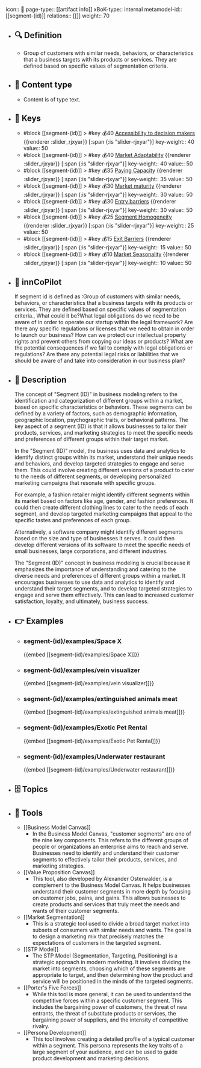 icon:: 🧿
page-type:: [[artifact info]]
xBoK-type:: internal
metamodel-id:: [[segment-(id)]]
relations:: [[]]
weight:: 70

- ## 🔍 Definition
  - Group of customers with similar needs, behaviors, or characteristics that a business targets with its products or services. They are defined based on specific values of segmentation criteria.
- ## 📰 Content type 
  - Content is of type text.
  
- ## 🔑 Keys
  - #block [[segment-(id)]] > #key 💰40 [Accessibility to decision makers](https://go.plastilinn.com/#/page/segment-%28id%29%2FAccessibility%20to%20decision%20makers) {{renderer :slider_rjxyar}} [:span {:is "slider-rjxyar"}] 
    key-weight:: 40
    value:: 50
  - #block [[segment-(id)]] > #key 💰40 [Market Adaptability](https://go.plastilinn.com/#/page/segment-%28id%29%2FMarket%20Adaptability) {{renderer :slider_rjxyar}} [:span {:is "slider-rjxyar"}] 
    key-weight:: 40
    value:: 50
  - #block [[segment-(id)]] > #key 💰35 [Paying Capacity](https://go.plastilinn.com/#/page/segment-%28id%29%2FPaying%20Capacity) {{renderer :slider_rjxyar}} [:span {:is "slider-rjxyar"}] 
    key-weight:: 35
    value:: 50
  - #block [[segment-(id)]] > #key 💰30 [Market maturity](https://go.plastilinn.com/#/page/segment-%28id%29%2FMarket%20maturity) {{renderer :slider_rjxyar}} [:span {:is "slider-rjxyar"}] 
    key-weight:: 30
    value:: 50
  - #block [[segment-(id)]] > #key 💰30 [Entry barriers](https://go.plastilinn.com/#/page/segment-%28id%29%2FEntry%20barriers) {{renderer :slider_rjxyar}} [:span {:is "slider-rjxyar"}] 
    key-weight:: 30
    value:: 50
  - #block [[segment-(id)]] > #key 💰25 [Segment Homogeneity](https://go.plastilinn.com/#/page/segment-%28id%29%2FSegment%20Homogeneity) {{renderer :slider_rjxyar}} [:span {:is "slider-rjxyar"}] 
    key-weight:: 25
    value:: 50
  - #block [[segment-(id)]] > #key 💰15 [Exit Barriers](https://go.plastilinn.com/#/page/segment-%28id%29%2FExit%20Barriers) {{renderer :slider_rjxyar}} [:span {:is "slider-rjxyar"}] 
    key-weight:: 15
    value:: 50
  - #block [[segment-(id)]] > #key 💰10 [Market Seasonality](https://go.plastilinn.com/#/page/segment-%28id%29%2FMarket%20Seasonality) {{renderer :slider_rjxyar}} [:span {:is "slider-rjxyar"}] 
    key-weight:: 10
    value:: 50
- ## 🤖 innCoPilot
  If segment id is defined as :Group of customers with similar needs, behaviors, or characteristics that a business targets with its products or services. They are defined based on specific values of segmentation criteria., What could it be?What legal obligations do we need to be aware of in order to operate our startup within the legal framework?
  Are there any specific regulations or licenses that we need to obtain in order to launch our business?
  How can we protect our intellectual property rights and prevent others from copying our ideas or products?
  What are the potential consequences if we fail to comply with legal obligations or regulations?
  Are there any potential legal risks or liabilities that we should be aware of and take into consideration in our business plan?
- ## 📖 Description
  The concept of "Segment (ID)" in business modeling refers to the identification and categorization of different groups within a market, based on specific characteristics or behaviors. These segments can be defined by a variety of factors, such as demographic information, geographic location, psychographic traits, or behavioral patterns. The key aspect of a segment (ID) is that it allows businesses to tailor their products, services, and marketing strategies to meet the specific needs and preferences of different groups within their target market.
  
  In the "Segment (ID)" model, the business uses data and analytics to identify distinct groups within its market, understand their unique needs and behaviors, and develop targeted strategies to engage and serve them. This could involve creating different versions of a product to cater to the needs of different segments, or developing personalized marketing campaigns that resonate with specific groups.
  
  For example, a fashion retailer might identify different segments within its market based on factors like age, gender, and fashion preferences. It could then create different clothing lines to cater to the needs of each segment, and develop targeted marketing campaigns that appeal to the specific tastes and preferences of each group.
  
  Alternatively, a software company might identify different segments based on the size and type of businesses it serves. It could then develop different versions of its software to meet the specific needs of small businesses, large corporations, and different industries.
  
  The "Segment (ID)" concept in business modeling is crucial because it emphasizes the importance of understanding and catering to the diverse needs and preferences of different groups within a market. It encourages businesses to use data and analytics to identify and understand their target segments, and to develop targeted strategies to engage and serve them effectively. This can lead to increased customer satisfaction, loyalty, and ultimately, business success.
- ## 👉 Examples
  - ### segment-(id)/examples/Space X
    {{embed [[segment-(id)/examples/Space X]]}}
  - ### segment-(id)/examples/vein visualizer
    {{embed [[segment-(id)/examples/vein visualizer]]}}
  - ### segment-(id)/examples/extinguished animals meat
    {{embed [[segment-(id)/examples/extinguished animals meat]]}}
  - ### segment-(id)/examples/Exotic Pet Rental
    {{embed [[segment-(id)/examples/Exotic Pet Rental]]}}
  - ### segment-(id)/examples/Underwater restaurant
    {{embed [[segment-(id)/examples/Underwater restaurant]]}}
  
- ## 🗄️ Topics
  
- ## 🧰 Tools
  - [[Business Model Canvas]]
    - In the Business Model Canvas, "customer segments" are one of the nine key components. This refers to the different groups of people or organizations an enterprise aims to reach and serve. Businesses need to identify and understand their customer segments to effectively tailor their products, services, and marketing strategies.
  - [[Value Proposition Canvas]]
    - This tool, also developed by Alexander Osterwalder, is a complement to the Business Model Canvas. It helps businesses understand their customer segments in more depth by focusing on customer jobs, pains, and gains. This allows businesses to create products and services that truly meet the needs and wants of their customer segments.
  - [[Market Segmentation]]
    - This is a strategic tool used to divide a broad target market into subsets of consumers with similar needs and wants. The goal is to design a marketing mix that precisely matches the expectations of customers in the targeted segment.
  - [[STP Model]]
    - The STP Model (Segmentation, Targeting, Positioning) is a strategic approach in modern marketing. It involves dividing the market into segments, choosing which of these segments are appropriate to target, and then determining how the product and service will be positioned in the minds of the targeted segments.
  - [[Porter's Five Forces]]
    - While this tool is more general, it can be used to understand the competitive forces within a specific customer segment. This includes the bargaining power of customers, the threat of new entrants, the threat of substitute products or services, the bargaining power of suppliers, and the intensity of competitive rivalry.
  - [[Persona Development]]
    - This tool involves creating a detailed profile of a typical customer within a segment. This persona represents the key traits of a large segment of your audience, and can be used to guide product development and marketing decisions.
